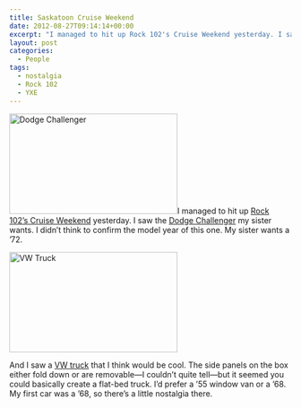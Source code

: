 ```yaml
---
title: Saskatoon Cruise Weekend
date: 2012-08-27T09:14:14+00:00
excerpt: "I managed to hit up Rock 102's Cruise Weekend yesterday. I saw the Dodge Challenger my sister wants. And I saw a VW truck that I think would be cool."
layout: post
categories:
  - People
tags:
  - nostalgia
  - Rock 102
  - YXE
---
```


<a href="https://cdn.craigmcn.ca/img/2012-08-26-16.09.36.jpg?x-request=xhr" data-fslightbox="lightbox"><img class="alignleft size-medium wp-image-2516" title="dodge-challenger" src="https://cdn.craigmcn.ca/img/2012-08-26-16.09.36-300x179.jpg" alt="Dodge Challenger" width="300" height="179" srcset="https://cdn.craigmcn.ca/img/2012-08-26-16.09.36-300x179.jpg 300w, https://cdn.craigmcn.ca/img/2012-08-26-16.09.36-1024x613.jpg 1024w, https://cdn.craigmcn.ca/img/2012-08-26-16.09.36-500x300.jpg 500w" sizes="(max-width: 300px) 100vw, 300px" /></a>I managed to hit up [Rock 102&#8217;s Cruise Weekend](http://cruise.rock102rocks.com/) yesterday. I saw the [Dodge Challenger](http://en.wikipedia.org/wiki/Dodge_Challenger#First_generation_.281970.E2.80.931974.29) my sister wants. I didn&#8217;t think to confirm the model year of this one. My sister wants a &#8217;72.

<a href="https://cdn.craigmcn.ca/img/2012-08-26-16.10.19-300x179.jpg?x-request=xhr" data-fslightbox="lightbox"><img class="size-medium wp-image-2517 alignleft" title="vw-truck" src="https://cdn.craigmcn.ca/img/2012-08-26-16.10.19-300x179.jpg" alt="VW Truck" width="300" height="179" srcset="https://cdn.craigmcn.ca/img/2012-08-26-16.10.19-300x179.jpg 300w, https://cdn.craigmcn.ca/img/2012-08-26-16.10.19-1024x613.jpg 1024w, https://cdn.craigmcn.ca/img/2012-08-26-16.10.19-500x300.jpg 500w" sizes="(max-width: 300px) 100vw, 300px" /></a>

And I saw a [VW truck](http://en.wikipedia.org/wiki/Volkswagen_Type_2) that I think would be cool. The side panels on the box either fold down or are removable—I couldn&#8217;t quite tell—but it seemed you could basically create a flat-bed truck. I&#8217;d prefer a &#8217;55 window van or a &#8217;68. My first car was a &#8217;68, so there&#8217;s a little nostalgia there.
